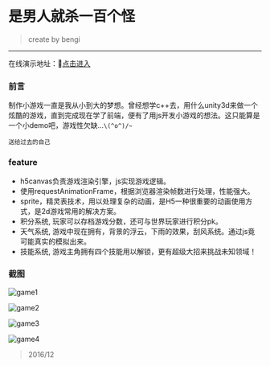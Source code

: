 # 是男人就杀一百个怪
>   create by bengi
- - - 

在线演示地址：[点击进入](http://106.15.228.215:81/game)
### 前言
制作小游戏一直是我从小到大的梦想。曾经想学c++去，用什么unity3d来做一个炫酷的游戏，直到完成现在学了前端，便有了用js开发小游戏的想法。这只能算是一个小demo吧，游戏性欠缺...`\(^o^)/~`

    送给过去的自己
### feature
- h5canvas负责游戏渲染引擎，js实现游戏逻辑。
- 使用requestAnimationFrame，根据浏览器渲染帧数进行处理，性能强大。
- sprite，精灵表技术，用以处理复杂的动画，是H5一种很重要的动画使用方式，是2d游戏常用的解决方案。
- 积分系统, 玩家可以存档游戏分数，还可与世界玩家进行积分pk。
- 天气系统, 游戏中现在拥有，背景的浮云，下雨的效果，刮风系统。通过js竟可能真实的模拟出来。
- 技能系统, 游戏主角拥有四个技能用以解锁，更有超级大招来挑战未知领域！

### 截图
![game1](http://106.15.228.215:81/game/images/start.png)

![game2](http://106.15.228.215:81/game/images/x.png)

![game3](http://blog.bengiw.com:3000/screenshot/game_big.png)

![game4](http://blog.bengiw.com:3000/screenshot/startpage.png)
>   2016/12
